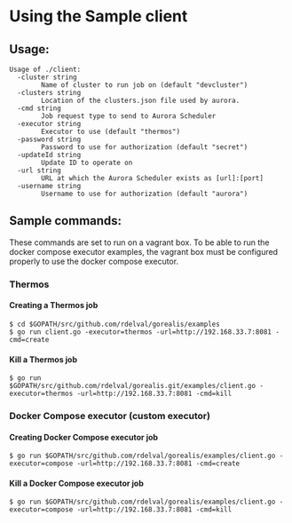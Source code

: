 # Using the Sample client

## Usage: 
```
Usage of ./client:
  -cluster string
        Name of cluster to run job on (default "devcluster")
  -clusters string
        Location of the clusters.json file used by aurora.
  -cmd string
        Job request type to send to Aurora Scheduler
  -executor string
        Executor to use (default "thermos")
  -password string
        Password to use for authorization (default "secret")
  -updateId string
        Update ID to operate on
  -url string
        URL at which the Aurora Scheduler exists as [url]:[port]
  -username string
        Username to use for authorization (default "aurora")
```

## Sample commands:
These commands are set to run on a vagrant box. To be able to run the docker compose
executor examples, the vagrant box must be configured properly to use the docker compose executor.

### Thermos

#### Creating a Thermos job
```
$ cd $GOPATH/src/github.com/rdelval/gorealis/examples
$ go run client.go -executor=thermos -url=http://192.168.33.7:8081 -cmd=create
```
#### Kill a Thermos job
```
$ go run $GOPATH/src/github.com/rdelval/gorealis.git/examples/client.go -executor=thermos -url=http://192.168.33.7:8081 -cmd=kill
```

### Docker Compose executor (custom executor)

#### Creating Docker Compose executor job
```
$ go run $GOPATH/src/github.com/rdelval/gorealis/examples/client.go -executor=compose -url=http://192.168.33.7:8081 -cmd=create
```
#### Kill a Docker Compose executor job
```
$ go run $GOPATH/src/github.com/rdelval/gorealis/examples/client.go -executor=compose -url=http://192.168.33.7:8081 -cmd=kill
```
